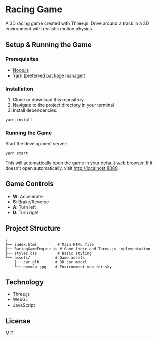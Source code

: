 # Racing Game

A 3D racing game created with Three.js. Drive around a track in a 3D environment with realistic motion physics.

## Setup & Running the Game

### Prerequisites

- [Node.js](https://nodejs.org/)
- [Yarn](https://yarnpkg.com/) (preferred package manager)

### Installation

1. Clone or download this repository
2. Navigate to the project directory in your terminal
3. Install dependencies:

```bash
yarn install
```

### Running the Game

Start the development server:

```bash
yarn start
```

This will automatically open the game in your default web browser. If it doesn't open automatically, visit [http://localhost:8080](http://localhost:8080).

## Game Controls

- **W**: Accelerate
- **S**: Brake/Reverse
- **A**: Turn left
- **D**: Turn right

## Project Structure

```
/
├── index.html         # Main HTML file
├── RacingGameEngine.js # Game logic and Three.js implementation
├── styles.css         # Basic styling
└── assets/           # Game assets
    ├── car.glb       # 3D car model
    └── envmap.jpg    # Environment map for sky
```

## Technology

- Three.js
- WebGL
- JavaScript

## License

MIT
